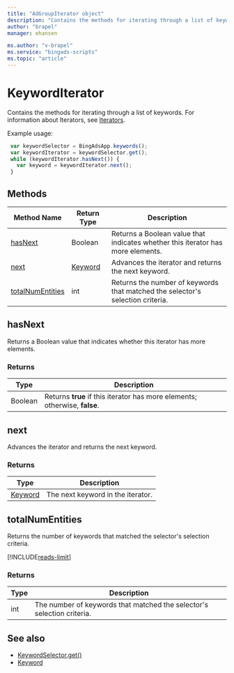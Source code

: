 ```yaml
---
title: "AdGroupIterator object"
description: "Contains the methods for iterating through a list of keywords."
author: "brapel"
manager: ehansen

ms.author: "v-brapel"
ms.service: "bingads-scripts"
ms.topic: "article"
---
```


# KeywordIterator
Contains the methods for iterating through a list of keywords. For information about Iterators, see [Iterators](../concepts/iterators.md).

Example usage:
```javascript
 var keywordSelector = BingAdsApp.keywords();
 var keywordIterator = keywordSelector.get();
 while (keywordIterator.hasNext()) {
   var keyword = keywordIterator.next();
 }
```


## Methods
|Method Name|Return Type|Description|
|-|-|-
[hasNext](#hasnext)|Boolean|Returns a Boolean value that indicates whether this iterator has more elements.
[next](#next)|[Keyword](./Keyword.md)|Advances the iterator and returns the next keyword.
[totalNumEntities](#totalnumentities)|int|Returns the number of keywords that matched the selector's selection criteria.

## <a name="hasnext"></a>hasNext
Returns a Boolean value that indicates whether this iterator has more elements.

### Returns
|Type|Description|
|-|-
Boolean|Returns **true** if this iterator has more elements; otherwise, **false**.

## <a name="next"></a>next
Advances the iterator and returns the next keyword.

### Returns
|Type|Description|
|-|-
[Keyword](./Keyword.md)|The next keyword in the iterator.

## <a name="totalnumentities"></a>totalNumEntities
Returns the number of keywords that matched the selector's selection criteria.

[!INCLUDE[reads-limit](../includes/reads-limit.md)]

### Returns
|Type|Description|
|-|-
int|The number of keywords that matched the selector's selection criteria.


## See also

- [KeywordSelector.get()](./KeywordSelector.md#get)
- [Keyword](./Keyword.md)
